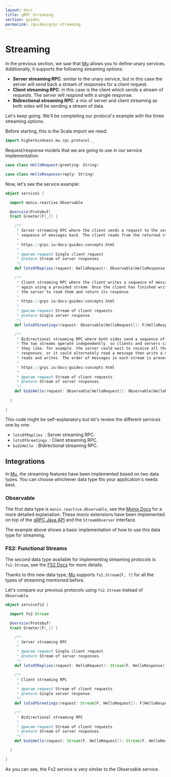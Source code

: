 ```yaml
---
layout: docs
title: gRPC Streaming
section: guides
permalink: /guides/grpc-streaming
---
```


# Streaming

In the previous section, we saw that [Mu] allows you to define unary services. Additionally, it supports the following streaming options:

* **Server streaming RPC**: similar to the unary service, but in this case the server will send back a stream of responses for a client request.
* **Client streaming RPC**: in this case is the client which sends a stream of requests. The server will respond with a single response.
* **Bidirectional streaming RPC**: a mix of server and client streaming as both sides will be sending a stream of data.

Let's keep going. We'll be completing our protocol's example with the three streaming options.

Before starting, this is the Scala import we need:

```scala mdoc:silent
import higherkindness.mu.rpc.protocol._
```

Request/response models that we are going to use in our service implementation:

```scala mdoc:silent
case class HelloRequest(greeting: String)

case class HelloResponse(reply: String)
```

Now, let's see the service example:

```scala mdoc:silent
object service1 {

  import monix.reactive.Observable

  @service(Protobuf)
  trait Greeter[F[_]] {

    /**
     * Server streaming RPC where the client sends a request to the server and gets a stream to read a
     * sequence of messages back. The client reads from the returned stream until there are no more messages.
     *
     * https://grpc.io/docs/guides/concepts.html
     *
     * @param request Single client request.
     * @return Stream of server responses.
     */
    def lotsOfReplies(request: HelloRequest): Observable[HelloResponse]

    /**
     * Client streaming RPC where the client writes a sequence of messages and sends them to the server,
     * again using a provided stream. Once the client has finished writing the messages, it waits for
     * the server to read them and return its response.
     *
     * https://grpc.io/docs/guides/concepts.html
     *
     * @param request Stream of client requests.
     * @return Single server response.
     */
    def lotsOfGreetings(request: Observable[HelloRequest]): F[HelloResponse]

    /**
     * Bidirectional streaming RPC where both sides send a sequence of messages using a read-write stream.
     * The two streams operate independently, so clients and servers can read and write in whatever order
     * they like: for example, the server could wait to receive all the client messages before writing its
     * responses, or it could alternately read a message then write a message, or some other combination of
     * reads and writes. The order of messages in each stream is preserved.
     *
     * https://grpc.io/docs/guides/concepts.html
     *
     * @param request Stream of client requests.
     * @return Stream of server responses.
     */
    def bidiHello(request: Observable[HelloRequest]): Observable[HelloResponse]

  }

}
```

This code might be self-explanatory but let's review the different services one by one:

* `lotsOfReplies `: Server streaming RPC.
* `lotsOfGreetings `: Client streaming RPC.
* `bidiHello `: Bidirectional streaming RPC.

## Integrations

In [Mu], the streaming features have been implemented based on two data types. You can choose whichever data type fits your application's needs best.

### Observable

The first data type is `monix.reactive.Observable`, see the [Monix Docs](https://monix.io/docs/2x/reactive/observable.html) for a more detailed explanation. These monix extensions have been implemented on top of the [gRPC Java API](https://grpc.io/grpc-java/javadoc/) and the `StreamObserver` interface.

The example above shows a basic implementation of how to use this data type for streaming.

### FS2: Functional Streams

The second data type available for implementing streaming protocols is `fs2.Stream`, see the [FS2 Docs](https://github.com/functional-streams-for-scala/fs2) for more details. 

Thanks to this new data type, [Mu] supports `fs2.Stream[F, ?]` for all the types of streaming mentioned before.

Let's compare our previous protocols using `fs2.Stream` instead of `Observable`.

```scala mdoc:silent
object servicefs2 {

  import fs2.Stream

  @service(Protobuf)
  trait Greeter[F[_]] {

    /**
     * Server streaming RPC 
     *
     * @param request Single client request.
     * @return Stream of server responses.
     */
    def lotsOfReplies(request: HelloRequest): Stream[F, HelloResponse]

    /**
     * Client streaming RPC 
     *
     * @param request Stream of client requests.
     * @return Single server response.
     */
    def lotsOfGreetings(request: Stream[F, HelloRequest]): F[HelloResponse]

    /**
     * Bidirectional streaming RPC 
     *
     * @param request Stream of client requests.
     * @return Stream of server responses.
     */
    def bidiHello(request: Stream[F, HelloRequest]): Stream[F, HelloResponse]

  }

}
```

As you can see, the Fs2 service is very similar to the Observable service.

[RPC]: https://en.wikipedia.org/wiki/Remote_procedure_call
[HTTP/2]: https://http2.github.io/
[gRPC]: https://grpc.io/
[Mu]: https://github.com/higherkindness/mu
[Java gRPC]: https://github.com/grpc/grpc-java
[JSON]: https://en.wikipedia.org/wiki/JSON
[gRPC guide]: https://grpc.io/docs/guides/
[PBDirect]: https://github.com/47deg/pbdirect
[scalamacros]: https://github.com/scalamacros/paradise
[Monix]: https://monix.io/
[cats-effect]: https://github.com/typelevel/cats-effect
[Metrifier]: https://github.com/47deg/metrifier

